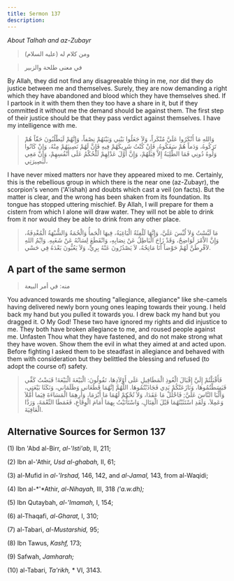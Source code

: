 ```yaml
---
title: Sermon 137
description: 
---
```


*About Talhah and az-Zubayr*

> ومن كلام له (عليه السلام)

> في معنى طلحة والزبير

By Allah, they did not find any disagreeable thing in me, nor did they
do justice between me and themselves. Surely, they are now demanding a
right which they have abandoned and blood which they have themselves
shed. If I partook in it with them then they too have a share in it, but
if they committed it without me the demand should be against them. The
first step of their justice should be that they pass verdict against
themselves. I have my intelligence with me.

> وَاللهِ مَا أَنْكَرُوا عَلَيَّ مُنْكَراً، وَلاَ جَعَلُوا بَيْنِي وَبَيْنَهُمْ نِصْفاً، وَإِنَّهُمْ لَيَطْلُبُونَ
> حَقّاً هُمْ تَرَكُوهُ، وَدَماً هُمْ سَفَكُوهُ، فَإِنْ كُنْتُ شَرِيكَهُمْ فِيهِ فَإِنَّ لَهُمْ نَصِيبَهُمْ مِنْهُ،
> وَإِنْ كَانُوا وَلُوهُ دُونِي فَمَا الطَّلِبَةُ إِلاَّ قِبَلَهُمْ، وَإِنَّ أَوَّلَ عَدْلِهِمْ لَلْحُكْمُ عَلَى
> أَنْفُسِهِمْ، وَإِنَّ مَعِي لَبَصِيرَتِي،

I have never mixed matters nor have they appeared mixed to me.
Certainly, this is the rebellious group in which there is the near one
(az-Zubayr), the scorpion\'s venom ('A\'ishah) and doubts which cast a
veil (on facts). But the matter is clear, and the wrong has been shaken
from its foundation. Its tongue has stopped uttering mischief. By Allah,
I will prepare for them a cistern from which I alone will draw water.
They will not be able to drink from it nor would they be able to drink
from any other place.

> مَا لَبَّسْتُ وَلاَ لُبِّسَ عَلَيَّ، وَإِنَّهَا لَلْفِئَةُ الْبَاغِيَةُ، فِيهَا الْحَمأُ وَالْحُمَةُ وَالشُّبْهَةُ
> الْمُغْدِفَةُ، وَإِنَّ الاْمْرَ لَوَاضِحٌ، وَقَدْ زَاحَ الْبَاطِلُ عَنْ نِصَابِهِ، وَانْقَطَعَ لِسَانُهُ عَنْ
> شَغَبِهِ. وَايْمُ اللهِ لاَفْرِطَنَّ لَهُمْ حَوْضاً أَنَا مَاتِحُهُ، لاَ يَصْدُرُونَ عَنْهُ بِرِيٍّ، وَلاَ
> يَعُبُّونَ بَعْدَهُ فِي حَسْي.

## A part of the same sermon

> منه: في أمر البيعة

You advanced towards me shouting \"allegiance, allegiance\" like
she-camels having delivered newly born young ones leaping towards their
young. I held back my hand but you pulled it towards you. I drew back my
hand but you dragged it. O My God! These two have ignored my rights and
did injustice to me. They both have broken allegiance to me, and roused
people against me. Unfasten Thou what they have fastened, and do not
make strong what they have woven. Show them the evil in what they aimed
at and acted upon. Before fighting I asked them to be steadfast in
allegiance and behaved with them with consideration but they belittled
the blessing and refused (to adopt the course of) safety.

> فَأَقْبَلْتُمْ إِلَيَّ إِقْبَالَ الْعُوذِ الْمَطَافِيلِ عَلَى أَوْلاَدِهَا، تَقُولُونَ: الْبَيْعَةَ الْبَيْعَةَ!
> قَبَضْتُ كَفِّي فَبَسَطْتُمُوهَا، وَنَازَعَتْكُمْ يَدِي فَجَاذَبْتُمُوهَا. اللَّهُمَّ إنَّهُمَا قَطَعَاني
> وَظَلَمَاني، وَنَكَثَا بَيْعَتِي، وَأَلَّبَا النَّاسَ عَلَيَّ; فَاحْلُلْ مَا عَقَدَا، وَلاَ تُحْكِمْ لَهُمَا مَا
> أَبْرَمَا، وَأَرِهِمَا الْمَسَاءَةَ فِيَما أَمَّلاَ وَعَمِلاَ، وَلَقَدِ اسْتَثَبْتُهُمَا قَبْلَ الْقِتَالِ،
> وَاسْتَأْنَيْتُ بِهمَا أَمَامَ الْوِقَاعِ، فَغَمَطَا النِّعْمَةَ، وَرَدَّا الْعَافِيَةَ.

## Alternative Sources for Sermon 137

\(1\) Ibn 'Abd al-Birr, *al-\'Isti'ab,* II, 211;

\(2\) Ibn al-\'Athir, *Usd al-ghabah,* II, 61;

\(3\) al-Mufid in *al-\'Irshad,* 146, 142, and *al-Jamal,* 143, from
al-Waqidi;

\(4\) Ibn al-*\'*Athir, *al-Nihayah,* III, 318 *('a.w.dh);*

\(5\) Ibn Qutaybah, *al-\'Imamah,* I, 154;

\(6\) al-Thaqafi, *al-Gharat,* I, 310;

\(7\) al-Tabari, *al-Mustarshid,* 95;

\(8\) Ibn Tawus, *Kashf,* 173;

\(9\) Safwah, *Jamharah;*

\(10\) al-Tabari, *Ta\'rikh,* \* VI, 3143.